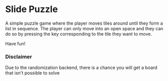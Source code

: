 # Slide Puzzle

A simple puzzle game where the player moves tiles around until they form a list in sequence. The player can only move into an open space and they can do so by pressing the key corresponding to the tile they want to move.

Have fun!

### Disclaimer

Due to the randomization backend, there is a chance you will get a board that isn't possible to solve
